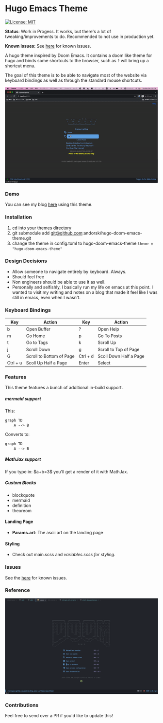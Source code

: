 # Hugo Emacs Theme
[![License: MIT](https://img.shields.io/badge/License-MIT-blue.svg)](https://choosealicense.com/licenses/mit/)

**Status**: Work in Progess. It works, but there's a lot of tweaking/improvements to do. Recommended to not use in production yet.

**Known Issues:** See [here](#issues) for known issues. 

A hugo theme inspired by Doom Emacs. It contains a doom like theme for hugo and
binds some shortcuts to the browser, such as `?` will bring up a shortcut menu. 

The goal of this theme is to be able to navigate most of the website via keyboard 
bindings as well as through the standard mouse shortcuts.

![imgs/sample.gif](imgs/sample.gif)

### Demo

You can see my blog [here](https://andorsk.github.io/blog) using this theme.

### Installation

1. cd into your themes directory
2. git submodule add git@github.com:andorsk/hugo-doom-emacs-theme.git
3. change the theme in config.toml to hugo-doom-emacs-theme `theme = "hugo-doom-emacs-theme"`

### Design Decisions

- Allow someone to navigate entirely by keyboard. Always.
- Should feel free
- Non engineers should be able to use it as well.
- Personally and selfishly, I basically run my life on emacs at this point. I
  wanted to visit my writing and notes on a blog that made it feel like I was
  still in emacs, even when I wasn't.

### Keyboard Bindings

| Key | Action      | Key |   Action    |
|-----|-------------|-----| ------------|
| b   | Open Buffer | ?   | Open Help   |
| m   | Go Home     | p   | Go To Posts |
| t   | Go to Tags  | k   | Scroll Up   |
| j   | Scroll Down | g   | Scroll to Top of Page |
| G   | Scroll to Bottom of Page |  Ctrl + d | Scoll Down Half a Page |
|  Ctrl + u | Scoll Up Half a Page | Enter | Select |

### Features

This theme features a bunch of additional in-build support.

##### mermaid support

This:

```text
graph TD
    A --> B
```

Converts to:

```mermaid
graph TD
    A --> B
```

##### MathJax support

If you type in: \$a+b=3\$ you'll get a render of it with MathJax.

##### Custom Blocks

- blockquote
- mermaid
- definition
- theoreom

#### Landing Page

- **Params.art**: The ascii art on the landing page

#### Styling

- Check out main.scss and _variables.scss for styling._

### Issues

See the [here](https://github.com/andorsk/hugo-doom-emacs-theme/issues) for known issues.

### Reference

![imgs/sample.png](imgs/sample.png)

### Contributions

Feel free to send over a PR if you'd like to update this!
